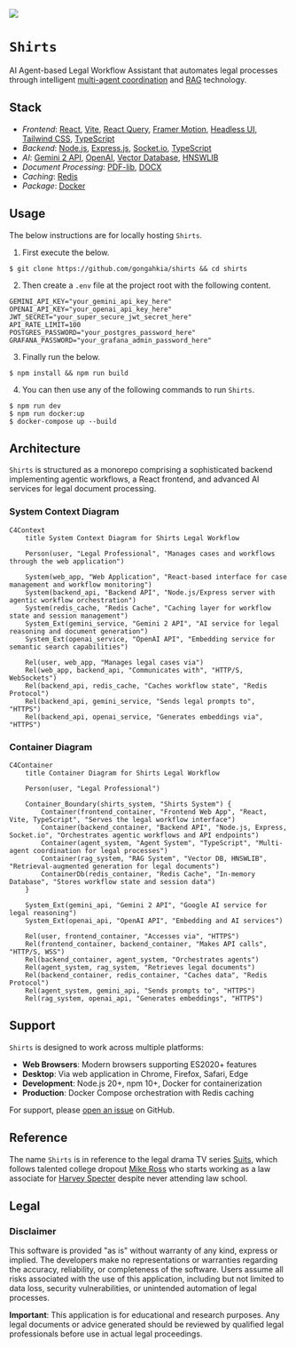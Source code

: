 [![](https://img.shields.io/badge/shirts_1.0.0-passing-green)](https://github.com/gongahkia/shirts/releases/tag/1.0.0)

# `Shirts`

AI Agent-based Legal Workflow Assistant that automates legal processes through intelligent [multi-agent coordination](#architecture) and [RAG](#architecture) technology.

## Stack

* *Frontend*: [React](https://react.dev/), [Vite](https://vite.dev/), [React Query](https://tanstack.com/query/v3), [Framer Motion](https://www.framer.com/motion/), [Headless UI](https://headlessui.com/), [Tailwind CSS](https://tailwindcss.com/), [TypeScript](https://www.typescriptlang.org/)
* *Backend*: [Node.js](https://nodejs.org/en), [Express.js](https://expressjs.com/), [Socket.io](https://socket.io/), [TypeScript](https://www.typescriptlang.org/)
* *AI*: [Gemini 2 API](https://ai.google.dev/), [OpenAI](https://openai.com/), [Vector Database](https://github.com/lancedb/vectordb), [HNSWLIB](https://github.com/nmslib/hnswlib)
* *Document Processing*: [PDF-lib](https://pdf-lib.js.org/), [DOCX](https://docx.js.org/)
* *Caching*: [Redis](https://redis.io/)
* *Package*: [Docker](https://www.docker.com/)

## Usage

The below instructions are for locally hosting `Shirts`.

1. First execute the below.

```console
$ git clone https://github.com/gongahkia/shirts && cd shirts
```

2. Then create a `.env` file at the project root with the following content.

```env
GEMINI_API_KEY="your_gemini_api_key_here"
OPENAI_API_KEY="your_openai_api_key_here"
JWT_SECRET="your_super_secure_jwt_secret_here"
API_RATE_LIMIT=100
POSTGRES_PASSWORD="your_postgres_password_here"
GRAFANA_PASSWORD="your_grafana_admin_password_here"
```

3. Finally run the below.

```console
$ npm install && npm run build
```

4. You can then use any of the following commands to run `Shirts`.

```console
$ npm run dev
$ npm run docker:up
$ docker-compose up --build
```

## Architecture

`Shirts` is structured as a monorepo comprising a sophisticated backend implementing agentic workflows, a React frontend, and advanced AI services for legal document processing.

### System Context Diagram

```mermaid
C4Context
    title System Context Diagram for Shirts Legal Workflow

    Person(user, "Legal Professional", "Manages cases and workflows through the web application")

    System(web_app, "Web Application", "React-based interface for case management and workflow monitoring")
    System(backend_api, "Backend API", "Node.js/Express server with agentic workflow orchestration")
    System(redis_cache, "Redis Cache", "Caching layer for workflow state and session management")
    System_Ext(gemini_service, "Gemini 2 API", "AI service for legal reasoning and document generation")
    System_Ext(openai_service, "OpenAI API", "Embedding service for semantic search capabilities")

    Rel(user, web_app, "Manages legal cases via")
    Rel(web_app, backend_api, "Communicates with", "HTTP/S, WebSockets")
    Rel(backend_api, redis_cache, "Caches workflow state", "Redis Protocol")
    Rel(backend_api, gemini_service, "Sends legal prompts to", "HTTPS")
    Rel(backend_api, openai_service, "Generates embeddings via", "HTTPS")
```

### Container Diagram

```mermaid
C4Container
    title Container Diagram for Shirts Legal Workflow

    Person(user, "Legal Professional")

    Container_Boundary(shirts_system, "Shirts System") {
        Container(frontend_container, "Frontend Web App", "React, Vite, TypeScript", "Serves the legal workflow interface")
        Container(backend_container, "Backend API", "Node.js, Express, Socket.io", "Orchestrates agentic workflows and API endpoints")
        Container(agent_system, "Agent System", "TypeScript", "Multi-agent coordination for legal processes")
        Container(rag_system, "RAG System", "Vector DB, HNSWLIB", "Retrieval-augmented generation for legal documents")
        ContainerDb(redis_container, "Redis Cache", "In-memory Database", "Stores workflow state and session data")
    }

    System_Ext(gemini_api, "Gemini 2 API", "Google AI service for legal reasoning")
    System_Ext(openai_api, "OpenAI API", "Embedding and AI services")

    Rel(user, frontend_container, "Accesses via", "HTTPS")
    Rel(frontend_container, backend_container, "Makes API calls", "HTTP/S, WSS")
    Rel(backend_container, agent_system, "Orchestrates agents")
    Rel(agent_system, rag_system, "Retrieves legal documents")
    Rel(backend_container, redis_container, "Caches data", "Redis Protocol")
    Rel(agent_system, gemini_api, "Sends prompts to", "HTTPS")
    Rel(rag_system, openai_api, "Generates embeddings", "HTTPS")
```

## Support

`Shirts` is designed to work across multiple platforms:

-   **Web Browsers**: Modern browsers supporting ES2020+ features
-   **Desktop**: Via web application in Chrome, Firefox, Safari, Edge
-   **Development**: Node.js 20+, npm 10+, Docker for containerization
-   **Production**: Docker Compose orchestration with Redis caching

For support, please [open an issue](https://github.com/gongahkia/shirts/issues) on GitHub.

## Reference

The name `Shirts` is in reference to the legal drama TV series [Suits](https://suits.fandom.com/wiki/Suits_Wiki), which follows talented college dropout [Mike Ross](https://suits.fandom.com/wiki/Mike_Ross) who starts working as a law associate for [Harvey Specter](https://suits.fandom.com/wiki/Harvey_Specter) despite never attending law school.

## Legal

### Disclaimer

This software is provided "as is" without warranty of any kind, express or implied. The developers make no representations or warranties regarding the accuracy, reliability, or completeness of the software. Users assume all risks associated with the use of this application, including but not limited to data loss, security vulnerabilities, or unintended automation of legal processes.

**Important**: This application is for educational and research purposes. Any legal documents or advice generated should be reviewed by qualified legal professionals before use in actual legal proceedings.
